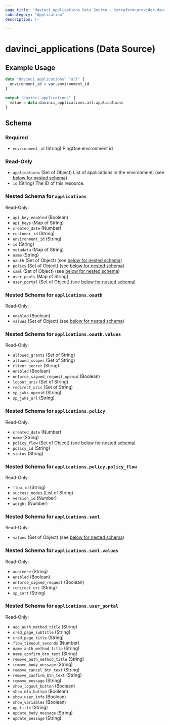```yaml
---
page_title: "davinci_applications Data Source - terraform-provider-davinci"
subcategory: "Application"
description: |-
  
---
```


# davinci_applications (Data Source)



## Example Usage

```terraform
data "davinci_applications" "all" {
  environment_id = var.environment_id
}

output "davinci_applications" {
  value = data.davinci_applications.all.applications
}
```

<!-- schema generated by tfplugindocs -->
## Schema

### Required

- `environment_id` (String) PingOne environment id

### Read-Only

- `applications` (Set of Object) List of applications in the environment. (see [below for nested schema](#nestedatt--applications))
- `id` (String) The ID of this resource.

<a id="nestedatt--applications"></a>
### Nested Schema for `applications`

Read-Only:

- `api_key_enabled` (Boolean)
- `api_keys` (Map of String)
- `created_date` (Number)
- `customer_id` (String)
- `environment_id` (String)
- `id` (String)
- `metadata` (Map of String)
- `name` (String)
- `oauth` (Set of Object) (see [below for nested schema](#nestedobjatt--applications--oauth))
- `policy` (Set of Object) (see [below for nested schema](#nestedobjatt--applications--policy))
- `saml` (Set of Object) (see [below for nested schema](#nestedobjatt--applications--saml))
- `user_pools` (Map of String)
- `user_portal` (Set of Object) (see [below for nested schema](#nestedobjatt--applications--user_portal))

<a id="nestedobjatt--applications--oauth"></a>
### Nested Schema for `applications.oauth`

Read-Only:

- `enabled` (Boolean)
- `values` (Set of Object) (see [below for nested schema](#nestedobjatt--applications--oauth--values))

<a id="nestedobjatt--applications--oauth--values"></a>
### Nested Schema for `applications.oauth.values`

Read-Only:

- `allowed_grants` (Set of String)
- `allowed_scopes` (Set of String)
- `client_secret` (String)
- `enabled` (Boolean)
- `enforce_signed_request_openid` (Boolean)
- `logout_uris` (Set of String)
- `redirect_uris` (Set of String)
- `sp_jwks_openid` (String)
- `sp_jwks_url` (String)



<a id="nestedobjatt--applications--policy"></a>
### Nested Schema for `applications.policy`

Read-Only:

- `created_date` (Number)
- `name` (String)
- `policy_flow` (Set of Object) (see [below for nested schema](#nestedobjatt--applications--policy--policy_flow))
- `policy_id` (String)
- `status` (String)

<a id="nestedobjatt--applications--policy--policy_flow"></a>
### Nested Schema for `applications.policy.policy_flow`

Read-Only:

- `flow_id` (String)
- `success_nodes` (List of String)
- `version_id` (Number)
- `weight` (Number)



<a id="nestedobjatt--applications--saml"></a>
### Nested Schema for `applications.saml`

Read-Only:

- `values` (Set of Object) (see [below for nested schema](#nestedobjatt--applications--saml--values))

<a id="nestedobjatt--applications--saml--values"></a>
### Nested Schema for `applications.saml.values`

Read-Only:

- `audience` (String)
- `enabled` (Boolean)
- `enforce_signed_request` (Boolean)
- `redirect_uri` (String)
- `sp_cert` (String)



<a id="nestedobjatt--applications--user_portal"></a>
### Nested Schema for `applications.user_portal`

Read-Only:

- `add_auth_method_title` (String)
- `cred_page_subtitle` (String)
- `cred_page_title` (String)
- `flow_timeout_seconds` (Number)
- `name_auth_method_title` (String)
- `name_confirm_btn_text` (String)
- `remove_auth_method_title` (String)
- `remove_body_message` (String)
- `remove_cancel_btn_text` (String)
- `remove_confirm_btn_text` (String)
- `remove_message` (String)
- `show_logout_button` (Boolean)
- `show_mfa_button` (Boolean)
- `show_user_info` (Boolean)
- `show_variables` (Boolean)
- `up_title` (String)
- `update_body_message` (String)
- `update_message` (String)